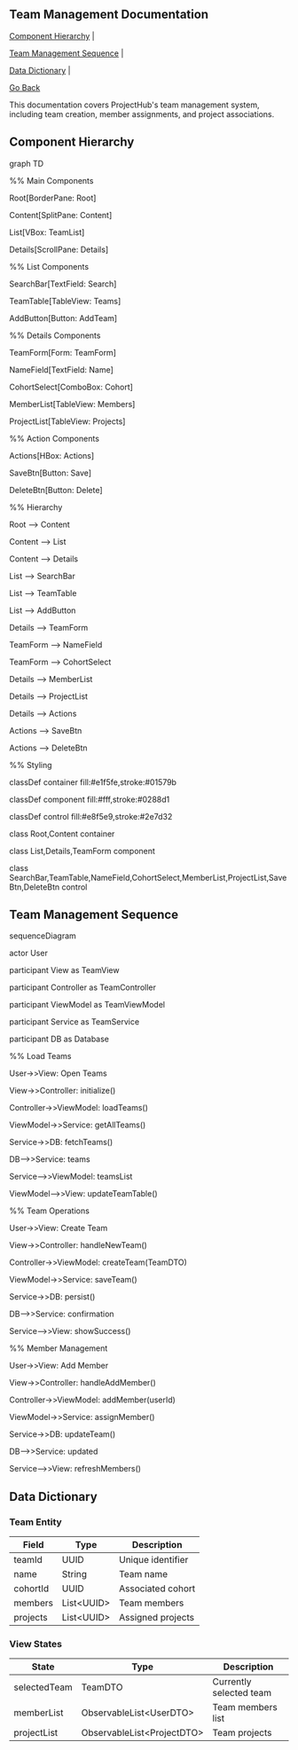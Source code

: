 ﻿
<!DOCTYPE  html>

<html  lang="en">

  

<head>

<meta  charset="UTF-8">

<title>Team Management Documentation - ProjectHub</title>

<link  rel="stylesheet"  href="../docs/styles.css">

<script  type="module">

import mermaid from  'https://cdn.jsdelivr.net/npm/mermaid@10/dist/mermaid.esm.min.mjs';

mermaid.initialize({ startOnLoad: true });

</script>

</head>

  

<body  class="non-copiable">
<!-- Documentation Section -->

<section  aria-labelledby="team-management-doc">

<h1  id="team-management-title">Team Management Documentation</h1>
<!-- In-Page Navigation Links -->

<nav  aria-label="Team Management Navigation">

<div  class="documentation-links">

<a  href="#component-hierarchy">Component Hierarchy</a> |

<a  href="#team-management-sequence">Team Management Sequence</a> |

<a  href="#data-dictionary">Data Dictionary</a> |

<a  href="javascript:history.back()">Go Back</a>

</div>

</nav>

<p>This documentation covers ProjectHub's team management system, including team creation, member assignments, and project associations.</p>

</section>


  



  

<!-- Component Hierarchy Diagram -->

<div  class="diagram-section"  aria-label="Component Hierarchy">

<h2  id="component-hierarchy">Component Hierarchy</h2>

<div  class="mermaid">

graph TD

%% Main Components

Root[BorderPane: Root]

Content[SplitPane: Content]

List[VBox: TeamList]

Details[ScrollPane: Details]

  

%% List Components

SearchBar[TextField: Search]

TeamTable[TableView: Teams]

AddButton[Button: AddTeam]

  

%% Details Components

TeamForm[Form: TeamForm]

NameField[TextField: Name]

CohortSelect[ComboBox: Cohort]

MemberList[TableView: Members]

ProjectList[TableView: Projects]

  

%% Action Components

Actions[HBox: Actions]

SaveBtn[Button: Save]

DeleteBtn[Button: Delete]

  

%% Hierarchy

Root --> Content

Content --> List

Content --> Details

  

List --> SearchBar

List --> TeamTable

List --> AddButton

  

Details --> TeamForm

TeamForm --> NameField

TeamForm --> CohortSelect

Details --> MemberList

Details --> ProjectList

Details --> Actions

  

Actions --> SaveBtn

Actions --> DeleteBtn

  

%% Styling

classDef container fill:#e1f5fe,stroke:#01579b

classDef component fill:#fff,stroke:#0288d1

classDef control fill:#e8f5e9,stroke:#2e7d32

  

class Root,Content container

class List,Details,TeamForm component

class SearchBar,TeamTable,NameField,CohortSelect,MemberList,ProjectList,SaveBtn,DeleteBtn control

</div>

</div>

  

<!-- Sequence Diagrams Section -->

<div  class="sequence-diagrams"  aria-label="Team Management Sequence Diagram">

<h2  id="team-management-sequence">Team Management Sequence</h2>

<div  class="mermaid">

sequenceDiagram

actor User

participant View as TeamView

participant Controller as TeamController

participant ViewModel as TeamViewModel

participant Service as TeamService

participant DB as Database

  

%% Load Teams

User->>View: Open Teams

View->>Controller: initialize()

Controller->>ViewModel: loadTeams()

ViewModel->>Service: getAllTeams()

Service->>DB: fetchTeams()

DB-->>Service: teams

Service-->>ViewModel: teamsList

ViewModel-->>View: updateTeamTable()

  

%% Team Operations

User->>View: Create Team

View->>Controller: handleNewTeam()

Controller->>ViewModel: createTeam(TeamDTO)

ViewModel->>Service: saveTeam()

Service->>DB: persist()

DB-->>Service: confirmation

Service-->>View: showSuccess()

  

%% Member Management

User->>View: Add Member

View->>Controller: handleAddMember()

Controller->>ViewModel: addMember(userId)

ViewModel->>Service: assignMember()

Service->>DB: updateTeam()

DB-->>Service: updated

Service-->>View: refreshMembers()

</div>

  

<div  id="data-dictionary"  class="data-dictionary"  aria-labelledby="data-dictionary">

<h2  id="data-dictionary">Data Dictionary</h2>

  

<h3>Team Entity</h3>

<table>

<thead>

<tr>

<th>Field</th>

<th>Type</th>

<th>Description</th>

</tr>

</thead>

<tbody>

<tr>

<td>teamId</td>

<td>UUID</td>

<td>Unique identifier</td>

</tr>

<tr>

<td>name</td>

<td>String</td>

<td>Team name</td>

</tr>

<tr>

<td>cohortId</td>

<td>UUID</td>

<td>Associated cohort</td>

</tr>

<tr>

<td>members</td>

<td>List&lt;UUID&gt;</td>

<td>Team members</td>

</tr>

<tr>

<td>projects</td>

<td>List&lt;UUID&gt;</td>

<td>Assigned projects</td>

</tr>

</tbody>

</table>

  

<h3>View States</h3>

<table>

<thead>

<tr>

<th>State</th>

<th>Type</th>

<th>Description</th>

</tr>

</thead>

<tbody>

<tr>

<td>selectedTeam</td>

<td>TeamDTO</td>

<td>Currently selected team</td>

</tr>

<tr>

<td>memberList</td>

<td>ObservableList&lt;UserDTO&gt;</td>

<td>Team members list</td>

</tr>

<tr>

<td>projectList</td>

<td>ObservableList&lt;ProjectDTO&gt;</td>

<td>Team projects</td>

</tr>

</tbody>

</table>

</div>

</div>

  

<!-- ARIA Compliance Enhancements -->

<main  role="main">

<!-- Existing content with ARIA attributes added -->

</main>

  



</body>

  

</html>
